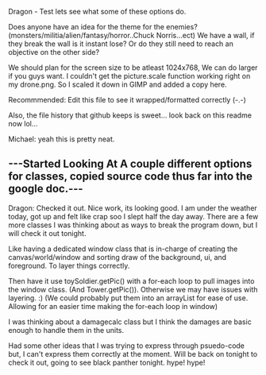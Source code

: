 Dragon - Test lets see what some of these options do.

Does anyone have an idea for the theme for the enemies? (monsters/militia/alien/fantasy/horror..Chuck Norris...ect)
We have a wall, if they break the wall is it instant lose?
Or do they still need to reach an objective on the other side?

We should plan for the screen size to be atleast 1024x768, We can do larger if you guys want. I couldn't get the picture.scale function working right on my drone.png. So I scaled it down in GIMP and added a copy here.

Recommmended: Edit this file to see it wrapped/formatted correctly (-.-)

Also, the file history that github keeps is sweet... look back on this readme now lol...

Michael: yeah this is pretty neat. 

---Started Looking At A couple different options for classes, copied source code thus far into the google doc.---
---

Dragon: Checked it out. Nice work, its looking good. I am under the weather today, got up and felt like crap soo I slept half the day away. There are a few more classes I was thinking about as ways to break the program down, but I will check it out tonight. 

Like having a dedicated window class that is in-charge of creating the canvas/world/window and sorting draw of the background, ui, and foreground. To layer things correctly. 

Then have it use  toySoldier.getPic() with a for-each loop to pull images into the window class. (And Tower.getPic()).
Otherwise we may have issues with layering. :) (We could probably put them into an arrayList for ease of use. Allowing for an easier time making the for-each loop in window)

I was thinking about a damagecalc class but I think the damages are basic enough to handle them in the units. 

Had some other ideas that I was trying to express through psuedo-code but, I can't express them correctly at the moment. Will be back on tonight to check it out, going to see black panther tonight. hype! hype! 
